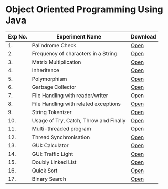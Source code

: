 # Object Oriented Programming Using Java

| Exp No. | Experiment Name | Download |
| --- | --- | --- |
| 1. | Palindrome Check | [Open](https://github.com/blackpeps/javalab2022/blob/main/Code/exp01.java) |
| 2. | Frequency of characters in a String | [Open](https://github.com/blackpeps/javalab2022/blob/main/Code/exp02.java) |
| 3. | Matrix Multiplication | [Open](https://github.com/blackpeps/javalab2022/blob/main/Code/exp03.java) |
| 4. | Inheritence | [Open](https://github.com/blackpeps/javalab2022/blob/main/Code/exp04.java) |
| 5. | Polymorphism | [Open](https://github.com/blackpeps/javalab2022/blob/main/Code/exp05.java) |
| 6. | Garbage Collector | [Open](https://github.com/blackpeps/javalab2022/blob/main/Code/exp06.java) |
| 7. | File Handling with reader/writer | [Open](https://github.com/blackpeps/javalab2022/blob/main/Code/exp07.java) |
| 8. | File Handling with related exceptions | [Open](https://github.com/blackpeps/javalab2022/blob/main/Code/exp08.java) |
| 9. | String Tokenizer | [Open](https://github.com/blackpeps/javalab2022/blob/main/Code/exp03=9.java) |
| 10.| Usage of Try, Catch, Throw and Finally | [Open](https://github.com/blackpeps/javalab2022/blob/main/Code/exp10.java) |
| 11.| Multi-threaded program | [Open](https://github.com/blackpeps/javalab2022/blob/main/Code/exp11.java) |
| 12.| Thread Synchronisation | [Open](https://github.com/blackpeps/javalab2022/blob/main/Code/exp12.java) |
| 13.| GUI: Calculator | [Open](https://github.com/blackpeps/javalab2022/blob/main/Code/exp13.java) |
| 14.| GUI: Traffic Light | [Open](https://github.com/blackpeps/javalab2022/blob/main/Code/exp14.java) |
| 15.| Doubly Linked List | [Open](https://github.com/blackpeps/javalab2022/blob/main/Code/exp15.java) |
| 16.| Quick Sort | [Open](https://github.com/blackpeps/javalab2022/blob/main/Code/exp16.java) |
| 17.| Binary Search | [Open](https://github.com/blackpeps/javalab2022/blob/main/Code/exp17.java) |
